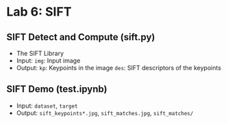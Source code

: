 # Lab 6: SIFT

## SIFT Detect and Compute (sift.py)

* The SIFT Library
* Input: `img`: Input image
* Output: `kp`: Keypoints in the image
          `des`: SIFT descriptors of the keypoints

## SIFT Demo (test.ipynb)

* Input: `dataset`, `target`
* Output: `sift_keypoints*.jpg`, `sift_matches.jpg`, `sift_matches/`